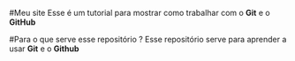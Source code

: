 #Meu site
Esse é um tutorial para mostrar como trabalhar com o **Git** e o **GitHub**

#Para o que serve esse repositório ?
Esse repositório serve para aprender a usar **Git** e o **Github**